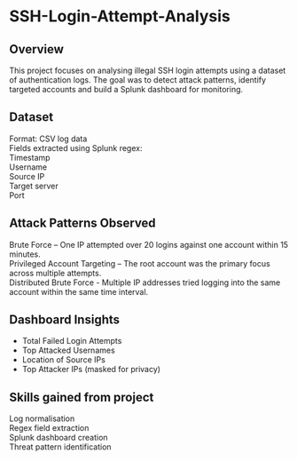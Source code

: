 # SSH-Login-Attempt-Analysis

## Overview
This project focuses on analysing illegal SSH login attempts using a dataset of authentication logs. The goal was to detect attack patterns, identify targeted accounts 
and build a Splunk dashboard for monitoring.

## Dataset
Format: CSV log data  
Fields extracted using Splunk regex:  
Timestamp  
Username  
Source IP  
Target server  
Port  

## Attack Patterns Observed  
Brute Force – One IP attempted over 20 logins against one account within 15 minutes.  
Privileged Account Targeting – The root account was the primary focus across multiple attempts.  
Distributed Brute Force - Multiple IP addresses tried logging into the same account within the same time interval.  

## Dashboard Insights
- Total Failed Login Attempts
- Top Attacked Usernames
- Location of Source IPs
- Top Attacker IPs (masked for privacy)

## Skills gained from project
Log normalisation  
Regex field extraction  
Splunk dashboard creation  
Threat pattern identification  
